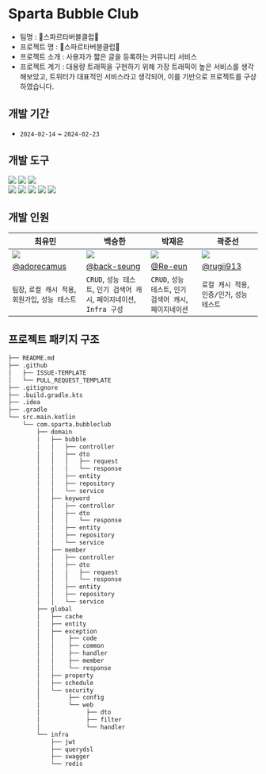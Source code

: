 # Sparta Bubble Club
- 팀명 : 🫧스파르타버블클럽🫧
- 프로젝트 명 : 🫧스파르타버블클럽🫧
- 프로젝트 소개 : 사용자가 짧은 글을 등록하는 커뮤니티 서비스
- 프로젝트 계기 : 대용량 트래픽을 구현하기 위해 가장 트래픽이 높은 서비스를 생각해보았고, 트위터가 대표적인 서비스라고 생각되어, 이를 기반으로 프로젝트를 구상하였습니다.

## 개발 기간
- `2024-02-14` ~ `2024-02-23`

## 개발 도구
<img src="https://img.shields.io/badge/Spring Boot-6DB33F?style=for-the-badge&logo=springboot&logoColor=white">
<img src="https://img.shields.io/badge/Spring Data Jpa-6DB33F?style=for-the-badge&logo=spring&logoColor=white">
<img src="https://img.shields.io/badge/Spring Security-6DB33F?style=for-the-badge&logo=spring-security&logoColor=white">
<br>
<img src="https://img.shields.io/badge/Swagger-6DB33F?style=for-the-badge&logo=swagger&logoColor=white">
<img src="https://img.shields.io/badge/MySQL-4479A1?style=for-the-badge&logo=MySQL&logoColor=white">
<img src="https://img.shields.io/badge/Redis-DC382D?style=for-the-badge&logo=redis&logoColor=white">
<img src="https://img.shields.io/badge/Kotlin-7F52FF?style=for-the-badge&logo=kotlin&logoColor=white">
<img src="https://img.shields.io/badge/IntelliJ Ultimate Idea-000000?style=for-the-badge&logo=intellijidea&logoColor=white">

## 개발 인원

| 최유민                                                       | 백승한                                                      | 박재은                                                        | 곽준선                                                        |
|-----------------------------------------------------------|----------------------------------------------------------|------------------------------------------------------------|------------------------------------------------------------|
| ![](https://avatars.githubusercontent.com/u/115597692?v=4) | ![](https://avatars.githubusercontent.com/u/84169773?v=4) | ![](https://avatars.githubusercontent.com/u/149674839?v=4) | ![](https://avatars.githubusercontent.com/u/120253044?v=4) |
| [@adorecamus](https://github.com/adorecamus)              | [@back-seung](https://github.com/back-seung)             | [@Re-eun](https://github.com/Re-eun)                       | [@rugii913](https://github.com/rugii913)                   |
| `팀장`, `로컬 캐시 적용`, `회원가입`, `성능 테스트`                        | `CRUD`, `성능 테스트`, `인기 검색어 캐시`, `페이지네이션`, `Infra 구성`      | `CRUD`, `성능 테스트`, `인기 검색어 캐시`, `페이지네이션`                    | `로컬 캐시 적용`, `인증/인가`, `성능 테스트`                                      |

## 프로젝트 패키지 구조
```markdown
├── README.md
├── .github
│   ├── ISSUE-TEMPLATE
│   └── PULL_REQUEST_TEMPLATE
├── .gitignore
├── .build.gradle.kts
├── .idea
├── .gradle
└── src.main.kotlin
    └── com.sparta.bubbleclub
        ├── domain
        │   ├── bubble
        │   │   ├── controller
        │   │   ├── dto
        │   │   │   ├── request
        │   │   │   └── response
        │   │   ├── entity
        │   │   ├── repository
        │   │   └── service
        │   ├── keyword
        │   │   ├── controller
        │   │   ├── dto
        │   │   │   └── response
        │   │   ├── entity
        │   │   ├── repository
        │   │   └── service
        │   ├── member
        │   │   ├── controller
        │   │   ├── dto
        │   │   │   ├── request
        │   │   │   └── response
        │   │   ├── entity
        │   │   ├── repository
        │   │   └── service
        ├── global
        │   ├── cache
        │   ├── entity
        │   ├── exception
        │   │    ├── code
        │   │    ├── common
        │   │    ├── handler
        │   │    ├── member
        │   │    └── response
        │   ├── property
        │   ├── schedule
        │   └── security
        │        ├── config
        │        └── web
        │             ├── dto
        │             ├── filter
        │             └── handler
        └── infra
            ├── jwt
            ├── querydsl
            ├── swagger
            └── redis
```


